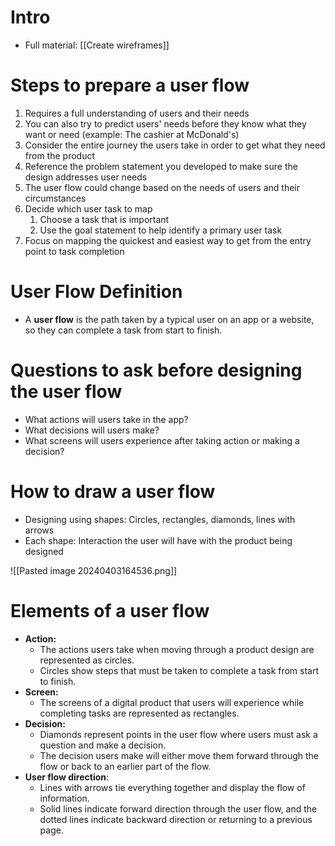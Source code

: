 # Intro 
* Full material: [[Create wireframes]]

# Steps to prepare a user flow
1. Requires a full understanding of users and their needs
2. You can also try to predict users' needs before they know what they want or need (example: The cashier at McDonald's)
3. Consider the entire journey the users take in order to get what they need from the product
4. Reference the problem statement you developed to make sure the design addresses user needs
5. The user flow could change based on the needs of users and their circumstances
6. Decide which user task to map
	1. Choose a task that is important
	2. Use the goal statement to help identify a primary user task
7. Focus on mapping the quickest and easiest way to get from the entry point to task completion


# User Flow Definition
* A **user flow** is the path taken by a typical user on an app or a website, so they can complete a task from start to finish.

# Questions to ask before designing the user flow
- What actions will users take in the app?
- What decisions will users make?
- What screens will users experience after taking action or making a decision?

# How to draw a user flow
- Designing using shapes: Circles, rectangles, diamonds, lines with arrows
- Each shape: Interaction the user will have with the product being designed

![[Pasted image 20240403164536.png]]

# Elements of a user flow
* **Action:**
	* The actions users take when moving through a product design are represented as circles.
	* Circles show steps that must be taken to complete a task from start to finish. 
* **Screen:** 
	* The screens of a digital product that users will experience while completing tasks are represented as rectangles. 
* **Decision:**
	* Diamonds represent points in the user flow where users must ask a question and make a decision.
	* The decision users make will either move them forward through the flow or back to an earlier part of the flow. 
* **User flow direction**:
	* Lines with arrows tie everything together and display the flow of information.
	* Solid lines indicate forward direction through the user flow, and the dotted lines indicate backward direction or returning to a previous page.






